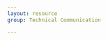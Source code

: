 ```yaml
---
layout: resource
group: Technical Communication

---
```

<!-- General resources go here -->

<!-- ### Core -->

<!-- ### Intermediate -->

<!-- ### Advanced -->

<!-- ### Jedi -->

